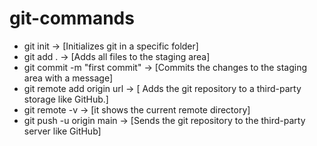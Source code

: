 # git-commands

- git init -> [Initializes git in a specific folder]
- git add . -> [Adds all files to the staging area]
- git commit -m "first commit" -> [Commits the changes to the staging area with a message]
- git remote add origin url -> [ Adds the git repository to a third-party storage like GitHub.]
- git remote -v -> [it shows the current remote directory]
- git push -u origin main -> [Sends the git repository to the third-party server like GitHub]